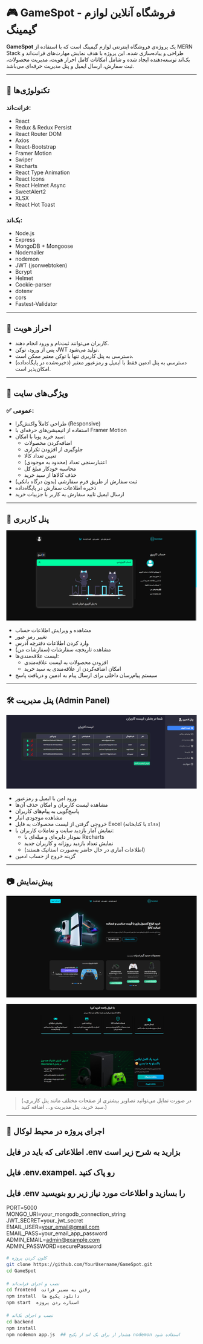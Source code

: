 # 🎮 GameSpot - فروشگاه آنلاین لوازم گیمینگ

**GameSpot** یک پروژه‌ی فروشگاه اینترنتی لوازم گیمینگ است که با استفاده از MERN Stack طراحی و پیاده‌سازی شده. این پروژه با هدف نمایش مهارت‌های فرانت‌اند و بک‌اند توسعه‌دهنده ایجاد شده و شامل امکانات کامل احراز هویت، مدیریت محصولات، ثبت سفارش، ارسال ایمیل و پنل مدیریت حرفه‌ای می‌باشد.

---

## 🚀 تکنولوژی‌ها

### فرانت‌اند:

- React
- Redux & Redux Persist
- React Router DOM
- Axios
- React-Bootstrap
- Framer Motion
- Swiper
- Recharts
- React Type Animation
- React Icons
- React Helmet Async
- SweetAlert2
- XLSX
- React Hot Toast

### بک‌اند:

- Node.js
- Express
- MongoDB + Mongoose
- Nodemailer
- nodemon
- JWT (jsonwebtoken)
- Bcrypt
- Helmet
- Cookie-parser
- dotenv
- cors
- Fastest-Validator

---

## 🔐 احراز هویت

- کاربران می‌توانند ثبت‌نام و ورود انجام دهند.
- پس از ورود، توکن JWT تولید می‌شود.
- دسترسی به پنل کاربری تنها با توکن معتبر ممکن است.
- دسترسی به پنل ادمین فقط با ایمیل و رمزعبور معتبر (ذخیره‌شده در پایگاه‌داده) امکان‌پذیر است.

---

## 🛒 ویژگی‌های سایت

### ✅ عمومی:

- طراحی کاملاً واکنش‌گرا (Responsive)
- استفاده از انیمیشن‌های حرفه‌ای با Framer Motion
- سبد خرید پویا با امکان:
  - اضافه‌کردن محصولات
  - جلوگیری از افزودن تکراری
  - تعیین تعداد کالا
  - اعتبارسنجی تعداد (محدود به موجودی)
  - محاسبه خودکار مبلغ کل
  - حذف کالاها از سبد خرید
- ثبت سفارش از طریق فرم سفارشی (بدون درگاه بانکی)
- ذخیره اطلاعات سفارش در پایگاه‌داده
- ارسال ایمیل تایید سفارش به کاربر با جزییات خرید

---

## 👤 پنل کاربری

![preview](./screenshots/userP.png)

- مشاهده و ویرایش اطلاعات حساب
- تغییر رمز عبور
- وارد کردن اطلاعات دفترچه آدرس
- مشاهده تاریخچه سفارشات (سفارشات من)
- لیست علاقه‌مندی‌ها:
  - افزودن محصولات به لیست علاقه‌مندی
  - امکان اضافه‌کردن از علاقه‌مندی به سبد خرید
- سیستم پیام‌رسان داخلی برای ارسال پیام به ادمین و دریافت پاسخ

---

## 🛠️ پنل مدیریت (Admin Panel)

![preview](./screenshots/adminP.png)

- ورود امن با ایمیل و رمزعبور
- مشاهده لیست کاربران و امکان حذف آن‌ها
- پاسخ‌گویی به پیام‌های کاربران
- مشاهده موجودی انبار
- خروجی گرفتن از لیست محصولات به فایل Excel (با کتابخانه `xlsx`)
- نمایش آمار بازدید سایت و تعاملات کاربران با:
  - نمودار دایره‌ای و میله‌ای با Recharts
  - نمایش تعداد بازدید روزانه و کاربران جدید
  - (اطلاعات آماری در حال حاضر به‌صورت استاتیک هستند)
- گزینه خروج از حساب ادمین

---

## 📷 پیش‌نمایش

![preview](./screenshots/img1.png)

![preview](./screenshots/img2.png)

> (در صورت تمایل می‌توانید تصاویر بیشتری از صفحات مختلف مانند پنل کاربری، سبد خرید، پنل مدیریت و... اضافه کنید.)

---

## 🧪 اجرای پروژه در محیط لوکال

## اطلاعاتی که باید در فایل .env بزارید به شرح زیر است

## فایل .env.exampel. رو پاک کنید

## فایل .env را بسازید و اطلاعات مورد نیاز زیر رو بنویسید

PORT=5000  
MONGO_URI=your_mongodb_connection_string  
JWT_SECRET=your_jwt_secret  
EMAIL_USER=your_email@gmail.com  
EMAIL_PASS=your_email_app_password  
ADMIN_EMAIL=admin@example.com  
ADMIN_PASSWORD=securePassword

```bash
# کلون کردن پروژه
git clone https://github.com/YourUsername/GameSpot.git
cd GameSpot

# نصب و اجرای فرانت‌اند
cd frontend  رفتن به مسیر فرانت
npm install  دانلود پکیج ها
npm start  استارت ردن پروژه

# نصب و اجرای بک‌اند
cd backend
npm install
npm nodemon app.js  ## هشدار از برای بک اند از پکیج nodemon استفاده شود
```
